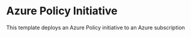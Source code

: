 # Azure Policy Initiative

This template deploys an Azure Policy initiative to an Azure subscription